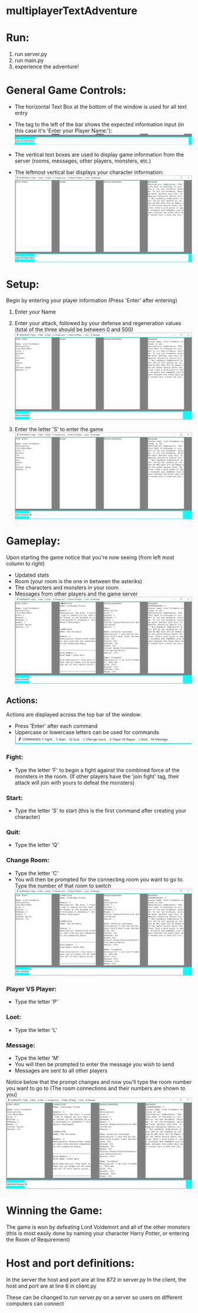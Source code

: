 # multiplayerTextAdventure

# Run:

1. run server.py
2. run main.py
3. experience the adventure!


# General Game Controls:

- The horizontal Text Box at the bottom of the window is used for all text entry
- The tag to the left of the bar shows the expected information input (in this case it's 'Enter your Player Name:'):
![alt text](https://github.com/karllundgren/multiplayerTextAdventure/blob/master/images/bottomBarGui.PNG)

- The vertical text boxes are used to display game information from the server (rooms, messages, other players, monsters, etc.)
- The leftmost vertical bar displays your character information:
![alt text](https://github.com/karllundgren/multiplayerTextAdventure/blob/master/images/gui1.PNG)


# Setup:

Begin by entering your player information (Press 'Enter' after entering)
1. Enter your Name

2. Enter your attack, followed by your defense and regeneration values (total of the three should be between 0 and 500)
![alt text](https://github.com/karllundgren/multiplayerTextAdventure/blob/master/images/gui2.PNG)

3. Enter the letter 'S' to enter the game
![alt text](https://github.com/karllundgren/multiplayerTextAdventure/blob/master/images/guiStart.PNG)

# Gameplay:

Upon starting the game notice that you're now seeing (from left most column to right)
- Updated stats 
- Room (your room is the one in between the asteriks)
- The characters and monsters in your room
- Messages from other players and the game server
![alt text](https://github.com/karllundgren/multiplayerTextAdventure/blob/master/images/guiStarted.PNG)

## Actions:
Actions are displayed across the top bar of the window:
- Press 'Enter' after each command
- Uppercase or lowercase letters can be used for commands
![alt text](https://github.com/karllundgren/multiplayerTextAdventure/blob/master/images/guiTopBar.PNG)

### Fight:
- Type the letter 'F' to begin a fight against the combined force of the monsters in the room. (If other players have the 'join fight' tag, their attack will join with yours to defeat the monsters)
### Start:
- Type the letter 'S' to start (this is the first command after creating your character)

### Quit:
- Type the letter 'Q'

### Change Room:
- Type the letter 'C'
- You will then be prompted for the connecting room you want to go to. Type the number of that room to switch
![alt text](https://github.com/karllundgren/multiplayerTextAdventure/blob/master/images/guiChangeRoom1.PNG)

### Player VS Player:
- Type the letter 'P'

### Loot:
- Type the letter 'L'

### Message:
- Type the letter 'M'
- You will then be prompted to enter the message you wish to send
- Messages are sent to all other players

Notice below that the prompt changes and now you'll type the room number you want to go to
(The room connections and their numbers are shown to you)
![alt text](https://github.com/karllundgren/multiplayerTextAdventure/blob/master/images/guiChangeRoom2.PNG)


# Winning the Game:

The game is won by defeating Lord Voldemort and all of the other monsters (this is most easily done by naming your character Harry Potter, or entering the Room of Requirement)

# Host and port definitions:

In the server the host and port are at line 872 in server.py
In the client, the host and port are at line 6 in client.py

These can be changed to run server.py on a server so users on different computers can connect
